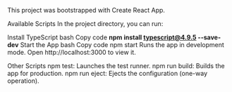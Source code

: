 This project was bootstrapped with Create React App.

Available Scripts
In the project directory, you can run:

Install TypeScript
bash
Copy code
**npm install typescript@4.9.5 --save-dev**
Start the App
bash
Copy code
npm start
Runs the app in development mode. Open http://localhost:3000 to view it.

Other Scripts
npm test: Launches the test runner.
npm run build: Builds the app for production.
npm run eject: Ejects the configuration (one-way operation).
